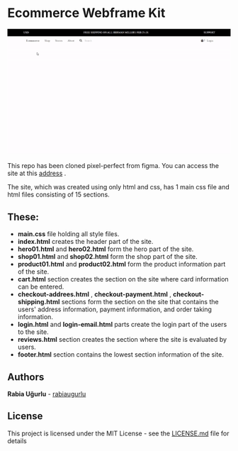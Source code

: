 # Ecommerce Webframe Kit

![](ecommerce_wireframe_kit/images/ecommerce-kit.gif)

This repo has been cloned pixel-perfect from figma. You can access the site at this [address](https://www.figma.com/file/ChuXtQjOxVUAC2qLDvAMb5/Ecommerce-Wireframe-Kit-(Community)?node-id=0%3A1) .

The site, which was created using only html and css, has 1 main css file and html files consisting of 15 sections.
## These:
+ **main.css** file holding all style files.
+ **index.html** creates the header part of the site.
+ **hero01.html** and **hero02.html** form the hero part of the site.
+ **shop01.html** and **shop02.html** form the shop part of the site.
+ **product01.html** and **product02.html** form the product information part of the site.
+ **cart.html** section creates the section on the site where card information can be entered.
+ **checkout-addrees.html** , **checkout-payment.html** , **checkout-shipping.html** sections form the section on the site that contains the users' address information, payment information, and order taking information.
+ **login.html** and **login-email.html** parts create the login part of the users to the site.
+ **reviews.html** section creates the section where the site is evaluated by users.
+ **footer.html** section contains the lowest section information of the site.




## Authors
 **Rabia Uğurlu** - [rabiaugurlu](https://github.com/rabiaugurlu)
## License
This project is licensed under the MIT License - see the [LICENSE.md](LICENSE.md) file for details
